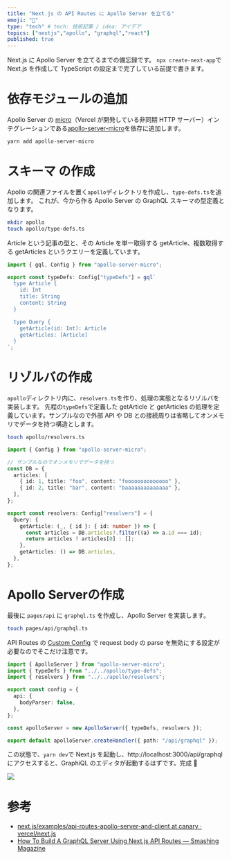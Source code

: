 ```yaml
---
title: "Next.js の API Routes に Apollo Server を立てる"
emoji: "💠"
type: "tech" # tech: 技術記事 / idea: アイデア
topics: ["nextjs","apollo", "graphql","react"]
published: true
---
```


Next.js に Apollo Server を立てるまでの備忘録です。
`npx create-next-app`で Next.js を作成して TypeScript の設定まで完了している前提で書きます。

# 依存モジュールの追加

Apollo Server の [micro](https://www.npmjs.com/package/micro)（Vercel が開発している非同期 HTTP サーバー）インテグレーションである[apollo-server-micro](https://github.com/apollographql/apollo-server/tree/main/packages/apollo-server-micro)を依存に追加します。

```bash
yarn add apollo-server-micro
```

# スキーマ の作成

Apollo の関連ファイルを置く`apollo`ディレクトリを作成し、`type-defs.ts`を追加します。
これが、今から作る Apollo Server の GraphQL スキーマの型定義となります。

```bash
mkdir apollo
touch apollo/type-defs.ts
```

Article という記事の型と、その Article を単一取得する getArticle、複数取得する getArticles というクエリーを定義しています。

```ts:apollo/type-defs.ts
import { gql, Config } from "apollo-server-micro";

export const typeDefs: Config["typeDefs"] = gql`
  type Article {
    id: Int
    title: String
    content: String
  }

  type Query {
    getArticle(id: Int): Article
    getArticles: [Article]
  }
`;
```

# リゾルバの作成

`apollo`ディレクトリ内に、`resolvers.ts`を作り、処理の実態となるリゾルバを実装します。
先程の`typeDefs`で定義した getArticle と getArticles の処理を定義しています。サンプルなので外部 API や DB との接続周りは省略してオンメモリでデータを持つ構造とします。

```bash
touch apollo/resolvers.ts
```

```ts:graphql.ts
import { Config } from "apollo-server-micro";

// サンプルなのでオンメモリでデータを持つ
const DB = {
  articles: [
    { id: 1, title: "foo", content: "foooooooooooooo" },
    { id: 2, title: "bar", content: "baaaaaaaaaaaaaa" },
  ],
};

export const resolvers: Config["resolvers"] = {
  Query: {
    getArticle: (_, { id }: { id: number }) => {
      const articles = DB.articles?.filter((a) => a.id === id);
      return articles ? articles[0] : [];
    },
    getArticles: () => DB.articles,
  },
};
```

# Apollo Serverの作成

最後に `pages/api` に `graphql.ts` を作成し、Apollo Server を実装します。

```bash
touch pages/api/graphql.ts
```

API Routes の [Custom Config](https://nextjs.org/docs/api-routes/api-middlewares#custom-config) で request body の parse を無効にする設定が必要なのでそこだけ注意です。

```ts:graphql.ts
import { ApolloServer } from "apollo-server-micro";
import { typeDefs } from "../../apollo/type-defs";
import { resolvers } from "../../apollo/resolvers";

export const config = {
  api: {
    bodyParser: false,
  },
};

const apolloServer = new ApolloServer({ typeDefs, resolvers });

export default apolloServer.createHandler({ path: "/api/graphql" });

```

この状態で、`yarn dev`で Next.js を起動し、http://localhost:3000/api/graphql にアクセスすると、GraphiQL のエディタが起動するはずです。完成 🎉

![](https://i.gyazo.com/4e5ffb87c53a1e7b7aed5858f3f5db02.png)

# 参考

- [next.js/examples/api-routes-apollo-server-and-client at canary · vercel/next.js](https://github.com/vercel/next.js/tree/canary/examples/api-routes-apollo-server-and-client)
- [How To Build A GraphQL Server Using Next.js API Routes — Smashing Magazine](https://www.smashingmagazine.com/2020/10/graphql-server-next-javascript-api-routes/)